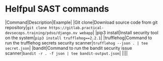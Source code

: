# Helfpul SAST commands
|Command|Description|Example|
|Git clone|Download source code from git repository|```git clone https://gitlab.practical-devsecops.training/pdso/django.nv webapp```|
|pip3 install|Install security tool on the system|```pip3 install trufflehog==2.2.1```|
|trufflehog|Command to run the trufflehog secrets security scanner|```trufflehog --json . | tee secret.json```|
|bandit|Command to run the bandit security issue scanner|```bandit -r . -f json | tee bandit-output.json```|
||||
